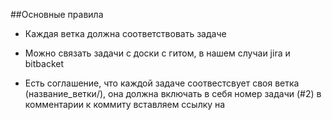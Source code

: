 ##Основные правила

- Каждая ветка должна соответствовать задаче

- Можно связать задачи с доски с гитом, в нашем случаи jira и bitbacket

- Есть соглашение, что каждой задаче соотвестсвует своя 
ветка (название_ветки/), она должна 
включать в себя номер задачи (#2) в комментарии к коммиту вставляем ссылку на
